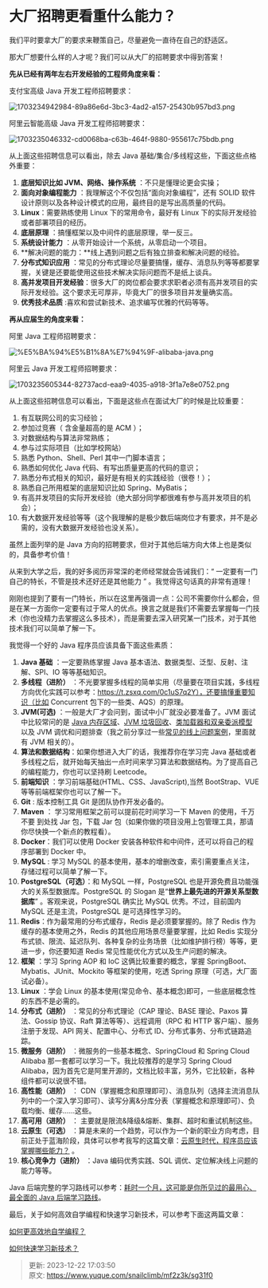 # 大厂招聘更看重什么能力？

我们平时要拿大厂的要求来鞭策自己，尽量避免一直待在自己的舒适区。



那大厂想要什么样的人才呢？我们可以从大厂的招聘要求中得到答案！



**先从已经有两年左右开发经验的工程师角度来看：** 



支付宝高级 Java 开发工程师招聘要求：



![1703234942984-89a86e6d-3bc3-4ad2-a157-25430b957bd3.png](./images/1703234942984-89a86e6d-3bc3-4ad2-a157-25430b957bd3-486626.png)

阿里云智能高级 Java 开发工程师招聘要求：



![1703235046332-cd0068ba-c63b-464f-9880-955617c75bdb.png](./images/1703235046332-cd0068ba-c63b-464f-9880-955617c75bdb-461599.png)



从上面这些招聘信息可以看出，除去 Java 基础/集合/多线程这些，下面这些点格外重要：



1. **底层知识比如 JVM、网络、操作系统** ：不只是懂理论更会实操；
2. **面向对象编程能力** ：我理解这个不仅包括“面向对象编程”，还有 SOLID 软件设计原则以及各种设计模式的应用，最终目的是写出高质量的代码。
3. **Linux**：需要熟练使用 Linux 下的常用命令，最好有 Linux 下的实际开发经验或者部署项目的经历。
4. **底层原理** ：搞懂框架以及中间件的底层原理，举一反三。
5. **系统设计能力** ：从零开始设计一个系统，从零启动一个项目。
6. **解决问题的能力：**线上遇到问题之后有独立排查和解决问题的经验。
7. **分布式知识应用** ：常见的分布式理论尽量要搞懂，缓存、消息队列等等都要掌握，关键是还要能使用这些技术解决实际问题而不是纸上谈兵。
8. **高并发项目开发经验**：很多大厂的岗位都会要求求职者必须有高并发项目的实际开发经验。这个要求无可厚非，毕竟大厂的很多项目并发量确实高。
9. **优秀技术品质** :喜欢和尝试新技术、追求编写优雅的代码等等。



**再从应届生的角度来看：**



阿里 Java 工程师招聘要求：



![%E5%BA%94%E5%B1%8A%E7%94%9F-alibaba-java.png](./images/1586400739528-76fc0f75-1d90-480e-a74e-9246f122b555-765768.png)

阿里云 Java 开发工程师招聘要求：



![1703235605344-82737acd-eaa9-4035-a918-3f1a7e8e0752.png](./images/1703235605344-82737acd-eaa9-4035-a918-3f1a7e8e0752-808296.png)



从上面这些招聘信息可以看出，下面是这些点在面试大厂的时候是比较重要：



1. 有互联网公司的实习经验；
2. 参加过竞赛（ 含金量超高的是 ACM ）；
3. 对数据结构与算法非常熟练；
4. 参与过实际项目（比如学校网站）
5. 熟悉 Python、Shell、Perl 其中一门脚本语言；
6. 熟悉如何优化 Java 代码、有写出质量更高的代码的意识；
7. 熟悉分布式相关的知识，最好是有相关的实践经验（很卷！）；
8. 熟悉自己所用框架的底层知识比如 Spring、MyBatis；
9. 有高并发项目的实际开发经验（绝大部分同学都很难有参与高并发项目的机会）；
10. 有大数据开发经验等等（这个我理解的是极少数后端岗位才有要求，并不是必需的，没有大数据开发经验也没关系）。



虽然上面列举的是 Java 方向的招聘要求，但对于其他后端方向大体上也是类似的，具备参考价值！



从来到大学之后，我的好多阅历非常深的老师经常就会告诫我们：“ 一定要有一门自己的特长，不管是技术还好还是其他能力 ” 。我觉得这句话真的非常有道理！



刚刚也提到了要有一门特长，所以在这里再强调一点：公司不需要你什么都会，但是在某一方面你一定要有过于常人的优点。换言之就是我们不需要去掌握每一门技术（你也没精力去掌握这么多技术），而是需要去深入研究某一门技术，对于其他技术我们可以简单了解一下。



我觉得一个好的 Java 程序员应该具备下面这些素质：



1. **Java 基础** ：一定要熟练掌握 Java 基本语法、数据类型、泛型、反射、注解、SPI、IO 等等基础知识。
2. **多线程（进阶）** ：不光要掌握多线程的简单实用（尽量要在项目实践，多线程方向优化实践可以参考：https://t.zsxq.com/0c1uS7q2Y），还要搞懂重要知识（比如 Concurrent 包下的一些类、AQS）的原理。
3. **JVM(可选)** ：一般是大厂才会问到，面试中小厂就没必要准备了。JVM 面试中比较常问的是 [Java 内存区域](https://javaguide.cn/java/jvm/memory-area.html)、[JVM 垃圾回收](https://javaguide.cn/java/jvm/jvm-garbage-collection.html)、[类加载器和双亲委派模型](https://javaguide.cn/java/jvm/classloader.html) 以及 JVM 调优和问题排查（我之前分享过一些[常见的线上问题案例](https://t.zsxq.com/0bsAac47U)，里面就有 JVM 相关的）。
4. **算法和数据结构**：如果你想进入大厂的话，我推荐你在学习完 Java 基础或者多线程之后，就开始每天抽出一点时间来学习算法和数据结构。为了提高自己的编程能力，你也可以坚持刷 Leetcode。
5. **前端知识** ：学习前端基础(HTML、CSS、JavaScript),当然 BootStrap、VUE 等等前端框架你也可以了解一下。
6. **Git** : 版本控制工具 Git 是团队协作开发必备的。
7. **Maven** ： 学习常用框架之前可以提前花时间学习一下 Maven 的使用，千万不要 到处找 Jar 包，下载 Jar 包（如果你做的项目没用上包管理工具，那请你尽快换一个新点的教程看）。
8. **Docker**：我们可以使用 Docker 安装各种软件和中间件，还可以将自己的程序部署到 Docker 中。
9. **MySQL** : 学习 MySQL 的基本使用，基本的增删改查，索引需要重点关注，存储过程可以简单了解一下。
10. **PostgreSQL（可选）**：和 MySQL 一样，PostgreSQL 也是开源免费且功能强大的关系型数据库。PostgreSQL 的 Slogan 是“**世界上最先进的开源关系型数据库**” 。客观来说，PostgreSQL 确实比 MySQL 优秀。不过，目前国内 MySQL 还是主流，PostgreSQL 是可选择性学习的。
11. **Redis**：作为最常用的分布式缓存，Redis 是必须要掌握的。除了 Redis 作为缓存的基本使用之外，Redis 的其他应用场景尽量要掌握，比如 Redis 实现分布式锁、限流、延迟队列、各种复杂的业务场景（比如维护排行榜）等等，更进一步，你还要知道 Redis 常见性能优化方式以及生产问题的解决。
12. **框架** ：学习 Spring AOP 和 IoC 这俩比较重要的概念，掌握 SpringBoot、Mybatis、JUnit、Mockito 等框架的使用，吃透 Spring 原理（可选，大厂面试必备）。
13. **Linux** ：学会 Linux 的基本使用(常见命令、基本概念)即可，一些底层概念性的东西不是必需的。
14. **分布式（进阶）** ：常见的分布式理论（CAP 理论、BASE 理论、Paxos 算法、Gossip 协议、Raft 算法等等）、远程调用（RPC 和 HTTP 客户端）、服务注册于发现、API 网关、配置中心、分布式 ID、分布式事务、分布式链路追踪。
15. **微服务（进阶）** ：微服务的一些基本概念、SpringCloud 和 Spring Cloud Alibaba 那一套都可以学习一下。我比较推荐的是学习 Spring Cloud Alibaba，因为首先它是阿里开源的，文档比较丰富，另外，它比较新，各种组件都可以说很不错。
16. **高性能（进阶）** ： CDN（掌握概念和原理即可）、消息队列（选择主流消息队列中的一个深入学习即可）、读写分离&分库分表（掌握概念和原理即可）、负载均衡、缓存……这些。
17. **高可用（进阶）** ： 主要就是限流&降级&熔断、集群、超时和重试机制这些。
18. **云原生（可选）** ：算是未来的一个趋势，可以作为一个新的职业方向考虑，目前正处于蓝海阶段，具体可以参考我写的这篇文章：[云原生时代，程序员应该掌握哪些能力？](https://mp.weixin.qq.com/s/ZVbwNnvRwXxQqk7A-OA27g) 。
19. **核心竞争力（进阶）** ：Java 编码优秀实践、SQL 调优、定位解决线上问题的能力等等。



Java 后端完整的学习路线可以参考：[耗时一个月，这可能是你所见过的最用心、最全面的 Java 后端学习路线](https://t.zsxq.com/15y1s9mA5)。



最后，关于如何高效自学编程和快速学习新技术，可以参考下面这两篇文章：



[如何更高效地自学编程？](https://www.yuque.com/snailclimb/mf2z3k/imaxdd)

[如何快速学习新技术？](https://www.yuque.com/snailclimb/mf2z3k/cpo8gd)





> 更新: 2023-12-22 17:03:50  
> 原文: <https://www.yuque.com/snailclimb/mf2z3k/sg31f0>